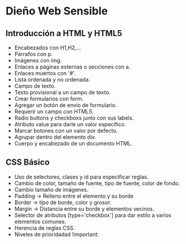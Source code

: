 # Dieño Web Sensible
## Introducción a HTML y HTML5
+ Encabezados con H1,H2,...
+ Párrafos con p.
+ Imágenes con img.
+ Enlaces a páginas externas o secciones con a. 
+ Enlaces muertos con '#'.
+ Lista ordenada y no ordenada.
+ Campo de texto.
+ Texto provisional a un campo de texto.
+ Crear formularios con form.
+ Agregar un botón de envío  de formulario.
+ Requerir un campo con HTML5.
+ Radio buttons y checkboxs junto con sus labels.
+ Atributo value para darle un valor específico.
+ Marcar botones con un valor por defecto.
+ Agrupar dentro del elemento div.
+ Cuerpo y encabezado de un documento HTML.

## CSS Básico

+ Uso de selectores, clases y id para especificar reglas.
+ Cambio de color, tamaño de fuente, tipo de fuente, color de fondo.
+ Cambio tamaño de imágenes.
+ Padding -> Relleno entre el elemento y su borde
+ Border -> tipo de borde, color y grosor.
+ Margin -> Distancia entre su borde y elementos vecinos.
+ Selector de atributos [type='checkbox'] para dar estilo a varios elementos comunes.
+ Herencia de reglas CSS.
+ Niveles de prioridadad !important.